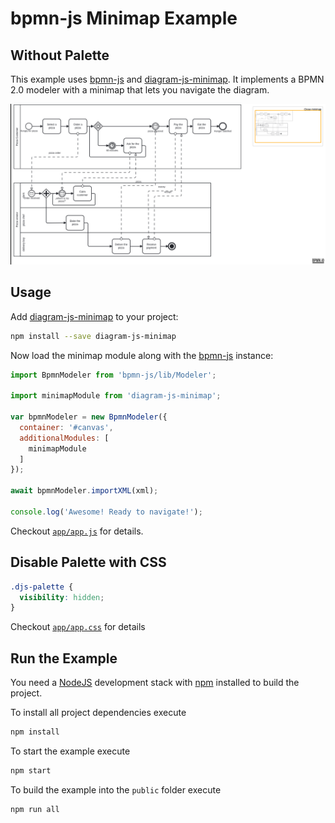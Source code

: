 # bpmn-js Minimap Example
## Without Palette

This example uses [bpmn-js](https://github.com/bpmn-io/bpmn-js) and [diagram-js-minimap](https://github.com/bpmn-io/diagram-js-minimap). It implements a BPMN 2.0 modeler with a minimap that lets you navigate the diagram.

![demo application screenshot](docs/screenshot.png)


## Usage

Add [diagram-js-minimap](https://github.com/bpmn-io/diagram-js-minimap) to your project:

```sh
npm install --save diagram-js-minimap
```

Now load the minimap module along with the [bpmn-js](https://github.com/bpmm-io/bpmn-js) instance:

```javascript
import BpmnModeler from 'bpmn-js/lib/Modeler';

import minimapModule from 'diagram-js-minimap';

var bpmnModeler = new BpmnModeler({
  container: '#canvas',
  additionalModules: [
    minimapModule
  ]
});

await bpmnModeler.importXML(xml);

console.log('Awesome! Ready to navigate!');
```

Checkout [`app/app.js`](app/app.js) for details.


## Disable Palette with CSS

```css
.djs-palette {
  visibility: hidden;
}
```

Checkout [`app/app.css`](app/ap.css) for details

## Run the Example

You need a [NodeJS](http://nodejs.org) development stack with [npm](https://npmjs.org) installed to build the project.

To install all project dependencies execute

```sh
npm install
```

To start the example execute

```sh
npm start
```

To build the example into the `public` folder execute

```sh
npm run all
```
